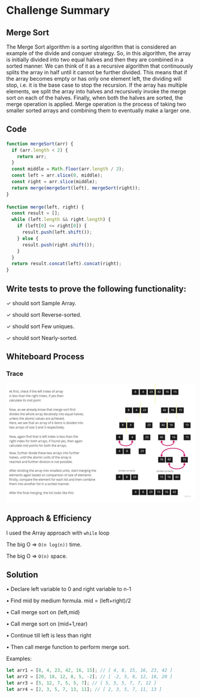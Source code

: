# Challenge Summary

<!-- Description of the challenge -->

## Merge Sort

The Merge Sort algorithm is a sorting algorithm that is considered an example of the divide and conquer strategy. So, in this algorithm, the array is initially divided into two equal halves and then they are combined in a sorted manner. We can think of it as a recursive algorithm that continuously splits the array in half until it cannot be further divided. This means that if the array becomes empty or has only one element left, the dividing will stop, i.e. it is the base case to stop the recursion. If the array has multiple elements, we split the array into halves and recursively invoke the merge sort on each of the halves. Finally, when both the halves are sorted, the merge operation is applied. Merge operation is the process of taking two smaller sorted arrays and combining them to eventually make a larger one.

## Code

```js
function mergeSort(arr) {
  if (arr.length < 2) {
    return arr;
  }
  const middle = Math.floor(arr.length / 2);
  const left = arr.slice(0, middle);
  const right = arr.slice(middle);
  return merge(mergeSort(left), mergeSort(right));
}

function merge(left, right) {
  const result = [];
  while (left.length && right.length) {
    if (left[0] <= right[0]) {
      result.push(left.shift());
    } else {
      result.push(right.shift());
    }
  }
  return result.concat(left).concat(right);
}
```

## Write tests to prove the following functionality:

✓ should sort Sample Array.

✓ should sort Reverse-sorted.

✓ should sort Few uniques.

✓ should sort Nearly-sorted.

## Whiteboard Process

<!-- Embedded whiteboard image -->

### Trace

![merge](./asset/merge_sort.jpg)

## Approach & Efficiency

<!-- What approach did you take? Why? What is the Big O space/time for this approach? -->

I used the Array approach with `while` loop

The big O => `O(n log(n))` time.

The big O => `O(n)` space.

## Solution

<!-- Show how to run your code, and examples of it in action -->

• Declare left variable to 0 and right variable to n-1

• Find mid by medium formula. mid = (left+right)/2

• Call merge sort on (left,mid)

• Call merge sort on (mid+1,rear)

• Continue till left is less than right

• Then call merge function to perform merge sort.

Examples:

```js
let arr1 = [8, 4, 23, 42, 16, 15]; // [ 4, 8, 15, 16, 23, 42 ]
let arr2 = [20, 18, 12, 8, 5, -2]; // [ -2, 5, 8, 12, 18, 20 ]
let arr3 = [5, 12, 7, 5, 5, 7]; // [ 5, 5, 5, 7, 7, 12 ]
let arr4 = [2, 3, 5, 7, 13, 11]; // [ 2, 3, 5, 7, 11, 13 ]
```
